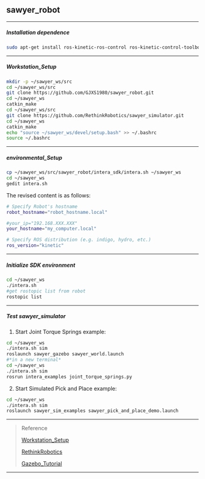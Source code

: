 ## sawyer_robot
*******************************
##### Installation dependence
```bash
sudo apt-get install ros-kinetic-ros-control ros-kinetic-control-toolbox ros-kinetic-realtime-tools ros-kinetic-ros-controllers 
```

*******************************
##### Workstation_Setup
```bash
mkdir -p ~/sawyer_ws/src
cd ~/sawyer_ws/src
git clone https://github.com/GJXS1980/sawyer_robot.git
cd ~/sawyer_ws
catkin_make
cd ~/sawyer_ws/src
git clone https://github.com/RethinkRobotics/sawyer_simulator.git
cd ~/sawyer_ws
catkin_make
echo "source ~/sawyer_ws/devel/setup.bash" >> ~/.bashrc
source ~/.bashrc
```

*******************************
##### environmental_Setup
```bash
cp ~/sawyer_ws/src/sawyer_robot/intera_sdk/intera.sh ~/sawyer_ws
cd ~/sawyer_ws
gedit intera.sh
```
The revised content is as follows:
```bash
# Specify Robot's hostname
robot_hostname="robot_hostname.local"

#your_ip="192.168.XXX.XXX"
your_hostname="my_computer.local"

# Specify ROS distribution (e.g. indigo, hydro, etc.)
ros_version="kinetic"
```

*******************************
##### Initialize SDK environment
```bash
cd ~/sawyer_ws
./intera.sh
#get rostopic list from robot
rostopic list
```

*******************************
##### Test sawyer_simulator
1. Start Joint Torque Springs example:
```bash
cd ~/sawyer_ws
./intera.sh sim
roslaunch sawyer_gazebo sawyer_world.launch
#*in a new terminal*
cd ~/sawyer_ws
./intera.sh sim
rosrun intera_examples joint_torque_springs.py
```
2. Start Simulated Pick and Place example:
```bash
cd ~/sawyer_ws
./intera.sh sim
roslaunch sawyer_sim_examples sawyer_pick_and_place_demo.launch
```

****************************************
>Reference
>
>[Workstation_Setup](http://sdk.rethinkrobotics.com/intera/Workstation_Setup)
>
>[RethinkRobotics](https://github.com/RethinkRobotics)
>
>[Gazebo_Tutorial](http://sdk.rethinkrobotics.com/intera/Gazebo_Tutorial)

****************************************







